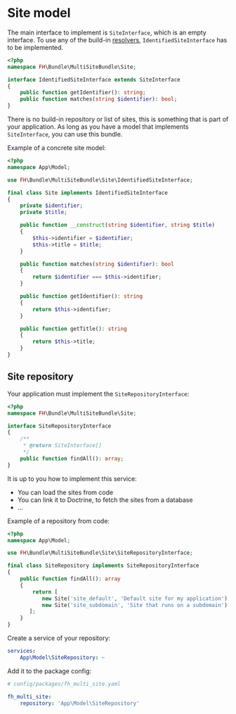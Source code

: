 # Site model

The main interface to implement is `SiteInterface`, which is an empty interface.
To use any of the build-in [resolvers](site_resolver.md), `IdentifiedSiteInterface` has to be implemented.

```php
<?php
namespace FH\Bundle\MultiSiteBundle\Site;

interface IdentifiedSiteInterface extends SiteInterface
{
    public function getIdentifier(): string;
    public function matches(string $identifier): bool;
}
```

There is no build-in repository or list of sites, this is something that is part of your application.
As long as you have a model that implements `SiteInterface`, you can use this bundle.

Example of a concrete site model:

```php
<?php
namespace App\Model;

use FH\Bundle\MultiSiteBundle\Site\IdentifiedSiteInterface;

final class Site implements IdentifiedSiteInterface
{
    private $identifier;
    private $title;

    public function __construct(string $identifier, string $title)
    {
        $this->identifier = $identifier;
        $this->title = $title;
    }

    public function matches(string $identifier): bool
    {
        return $identifier === $this->identifier;
    }

    public function getIdentifier(): string
    {
        return $this->identifier;
    }

    public function getTitle(): string
    {
        return $this->title;
    }
}
```

## Site repository

Your application must implement the `SiteRepositoryInterface`:

```php
<?php
namespace FH\Bundle\MultiSiteBundle\Site;

interface SiteRepositoryInterface
{
    /**
     * @return SiteInterface[]
     */
    public function findAll(): array;
}
```

It is up to you how to implement this service:
- You can load the sites from code
- You can link it to Doctrine, to fetch the sites from a database
- ...

Example of a repository from code:

```php
<?php
namespace App\Model;

use FH\Bundle\MultiSiteBundle\Site\SiteRepositoryInterface;

final class SiteRepository implements SiteRepositoryInterface
{
    public function findAll(): array
    {
        return [
           new Site('site_default', 'Default site for my application'),
           new Site('site_subdomain', 'Site that runs on a subdomain')
       ];
    }
}
```

Create a service of your repository:

``` yaml
services:
    App\Model\SiteRepository: ~
```

Add it to the package config:

``` yaml
# config/packages/fh_multi_site.yaml

fh_multi_site:
    repository: 'App\Model\SiteRepository'
```
